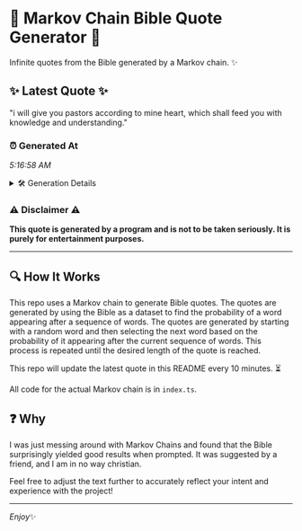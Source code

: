 # 📖 Markov Chain Bible Quote Generator 📖

Infinite quotes from the Bible generated by a Markov chain. ✨

## ✨ Latest Quote ✨
"i will give you pastors according to mine heart, which shall feed you with knowledge and understanding."

### ⏰ Generated At
*5:16:58 AM*

<details>
    <summary>🛠️ Generation Details</summary>
    <p>
        <strong>🌱 Seed:</strong> i<br>
        <strong>🔄 Iterations:</strong> 16<br>
        <strong>📜 Context History:</strong><br>[ i ]: will<br>[ i, will ]: give<br>[ i, will, give ]: you<br>[ i, will, give, you ]: pastors<br>[ i, will, give, you, pastors ]: according<br>[ i, will, give, you, pastors, according ]: to<br>[ will, give, you, pastors, according, to ]: mine<br>[ give, you, pastors, according, to, mine ]: heart,<br>[ you, pastors, according, to, mine, heart, ]: which<br>[ pastors, according, to, mine, heart,, which ]: shall<br>[ according, to, mine, heart,, which, shall ]: feed<br>[ to, mine, heart,, which, shall, feed ]: you<br>[ mine, heart,, which, shall, feed, you ]: with<br>[ heart,, which, shall, feed, you, with ]: knowledge<br>[ which, shall, feed, you, with, knowledge ]: and<br>[ shall, feed, you, with, knowledge, and ]: understanding.<br>
    </p>
</details>

### ⚠️ Disclaimer ⚠️
**This quote is generated by a program and is not to be taken seriously. It is purely for entertainment purposes.**

---

## 🔍 How It Works

This repo uses a Markov chain to generate Bible quotes. The quotes are generated by using the Bible as a dataset to find the probability of a word appearing after a sequence of words. The quotes are generated by starting with a random word and then selecting the next word based on the probability of it appearing after the current sequence of words. This process is repeated until the desired length of the quote is reached.

This repo will update the latest quote in this README every 10 minutes. ⏳

All code for the actual Markov chain is in `index.ts`.

## ❓ Why

I was just messing around with Markov Chains and found that the Bible surprisingly yielded good results when prompted. 
It was suggested by a friend, and I am in no way christian.

Feel free to adjust the text further to accurately reflect your intent and experience with the project!

---

*Enjoy*✨
